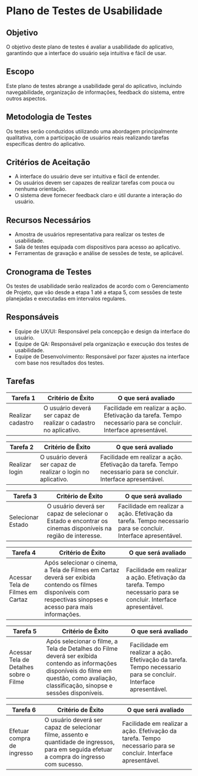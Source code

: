 # Plano de Testes de Usabilidade

## Objetivo
O objetivo deste plano de testes é avaliar a usabilidade do aplicativo, garantindo que a interface do usuário seja intuitiva e fácil de usar.

## Escopo
Este plano de testes abrange a usabilidade geral do aplicativo, incluindo navegabilidade, organização de informações, feedback do sistema, entre outros aspectos.

## Metodologia de Testes
Os testes serão conduzidos utilizando uma abordagem principalmente qualitativa, com a participação de usuários reais realizando tarefas específicas dentro do aplicativo.

## Critérios de Aceitação
- A interface do usuário deve ser intuitiva e fácil de entender.
- Os usuários devem ser capazes de realizar tarefas com pouca ou nenhuma orientação.
- O sistema deve fornecer feedback claro e útil durante a interação do usuário.

## Recursos Necessários
- Amostra de usuários representativa para realizar os testes de usabilidade.
- Sala de testes equipada com dispositivos para acesso ao aplicativo.
- Ferramentas de gravação e análise de sessões de teste, se aplicável.

## Cronograma de Testes
Os testes de usabilidade serão realizados de acordo com o Gerenciamento de Projeto, que vão desde a etapa 1 até a etapa 5, com sessões de teste planejadas e executadas em intervalos regulares.

## Responsáveis
- Equipe de UX/UI: Responsável pela concepção e design da interface do usuário.
- Equipe de QA: Responsável pela organização e execução dos testes de usabilidade.
- Equipe de Desenvolvimento: Responsável por fazer ajustes na interface com base nos resultados dos testes.

## Tarefas

|Tarefa 1  | Critério de Êxito  |O que será avaliado |
|-------|-------------------------|----|
|Realizar cadastro| O usuário deverá ser capaz de realizar o cadastro no aplicativo. | Facilidade em realizar a ação. Efetivação da tarefa. Tempo necessario para se concluir. Interface apresentável.  |

|Tarefa 2  | Critério de Êxito  |O que será avaliado |
|-------|-------------------------|----|
|Realizar login| O usuário deverá ser capaz de realizar o login no aplicativo. | Facilidade em realizar a ação. Efetivação da tarefa. Tempo necessario para se concluir. Interface apresentável.  |

|Tarefa 3  | Critério de Êxito  |O que será avaliado |
|-------|-------------------------|----|
|Selecionar Estado| O usuário deverá ser capaz de selecionar o Estado e encontrar os cinemas disponíveis na região de interesse. | Facilidade em realizar a ação. Efetivação da tarefa. Tempo necessario para se concluir. Interface apresentável. | 

|Tarefa 4  | Critério de Êxito  |O que será avaliado |
|-------|-------------------------|----|
|Acessar Tela de Filmes em Cartaz| Após selecionar o cinema, a Tela de Filmes em Cartaz deverá ser exibida contendo os filmes disponíveis com respectivas sinopses e acesso para mais informações. | Facilidade em realizar a ação. Efetivação da tarefa. Tempo necessario para se concluir. Interface apresentável.  | 

|Tarefa 5  | Critério de Êxito  |O que será avaliado |
|-------|-------------------------|----|
|Acessar Tela de Detalhes sobre o Filme| Após selecionar o filme, a Tela de Detalhes do Filme deverá ser exibida contendo as informações disponíveis do filme em questão, como avaliação, classificação, sinopse e sessões disponíveis. | Facilidade em realizar a ação. Efetivação da tarefa. Tempo necessario para se concluir. Interface apresentável.  | 

|Tarefa 6  | Critério de Êxito  |O que será avaliado |
|-------|-------------------------|----|
|Efetuar compra de ingresso| O usuário deverá ser capaz de selecionar filme, assento e quantidade de ingressos, para em seguida efetuar a compra do ingresso com sucesso. | Facilidade em realizar a ação. Efetivação da tarefa. Tempo necessario para se concluir. Interface apresentável.  | 

